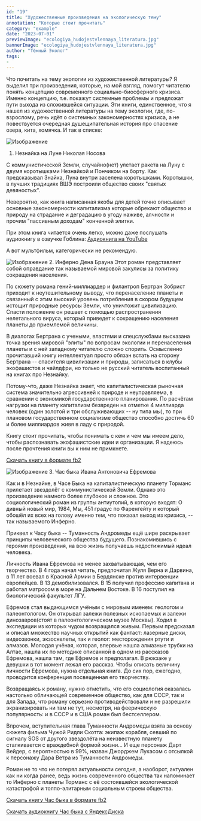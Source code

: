 ```yaml
---
id: "19"
title: "Художественные произведения на экологическую тему"
annotation: "Которые стоит прочитать"
category: "example"
date: "2023-07-01"
previewImage: "ecologiya_hudojestvlennaya_literatura.jpg"
bannerImage: "ecologiya_hudojestvlennaya_literatura.jpg"
author: "Тёмный Эколог"
tags:
-
---
```

Что почитать на тему экологии из художественной литературы? Я выделил три произведения, которые, на мой взгляд, помогут читателю понять концепцию современного социально-биосферного кризиса. Именно концепцию, т.е. покажут системные проблемы и предложат пути выхода из сложившейся ситуации. Эти книги, единственное, что я нашел из художественной литературы на тему экологии, где, по-взрослому, речь идёт о системных закономерностях кризиса, а не повествуется очередная душещипательная история про спасение озера, кита, хомячка. И так в списке:

![Изображение](https://temniyecolog.ru/neznaika-eco.jpg "Незнайка")
1. Незнайка на Луне Николая Носова

С коммунистической Земли, случайно(нет) улетает ракета на Луну с двумя коротышками Незнайкой и Пончиком на борту. Как предсказывал Знайка, Луна внутри заселена коротышками. Коротышки, в лучших традициях ВШЭ построили общество своих "святых девяностых".

Невероятно, как книга написанная якобы для детей точно описывает основные закономерности капитализма которые обрекают общество и природу на страдание и деградацию в угоду наживе, алчности и прочим "пассивным доходам" конченной элитки.

При этом книга читается очень легко, можно даже послушать аудиокнигу в озвучке Гоблина:
[Аудиокнига на YouTube](https://www.youtube.com/watch?v=Rpl3jOmUeWM&list=PLogtORfYiLxTe-fZx-vhKk8D94VHF5F5o)

А вот мультфильм, категорически не рекомендую.

![Изображение](https://temniyecolog.ru/inferno_ecologiya.jpg "Инферно")
2. Инферно Дена Брауна
   Этот роман представляет собой оправдание так называемой мировой закулисы за политику сокращения  населения.

По сюжету романа гений-миллиардер и филантроп Бертран Зобрист приходит к неутешительному выводу, что перенаселение планеты и связанный с этим высокий уровень потребления в скором будущем истощит природные  ресурсы Земли, что уничтожит цивилизацию. Спасти положение он решает с помощью распространения нелетального вируса, который приведет к сокращению населения планеты до приемлемой величины.

В диалогах Бертрана с учеными, властями и спецслужбами высказана точка зрения мировой "элиты" по вопросам экологии и перенаселения планеты и с ней западному читателю сложно спорить. Осмысленно прочитавший книгу интеллектуал просто обязан встать на сторону Бертрана -- спасителя цивилизации и природы, записаться в клубы экофашистов и чайлдфри, но только не русский читатель воспитанный на книгах про Незнайку.

Потому-что, даже Незнайка знает, что капиталистическая рыночная система  значительно агрессивней к природе и неуправляема, в сравнении с экономикой государственного планирования. По расчётам нагрузки на планету капитализм безвреден на отметке 4 миллиарда человек (один золотой и три обслуживающих -- ну типа мы), то при плановом государственном социализме общество способно достичь 60 и более миллиардов живя в ладу с природой.

Книгу стоит прочитать, чтобы понимать с кем и чем мы имеем дело, чтобы распознавать экофашистские идеи и организации. Я надеюсь после прочтения книги вы к ним не примкнете.

[Скачать книгу в формате fb2](https://temniyecolog.ru/infer.fb2)

![Изображение](https://temniyecolog.ru/chas_byka_ecologia.jpg "Час быка")
3. Час быка Ивана Антоновича Ефремова

Как и в Незнайке, в Часе Быка на капиталистическую планету Торманс прилетает звездолёт с коммунистической Земли. Однако это произведение намного более глубокое и сложное. Это социологический роман из группы антиутопий, в которую входят: О дивный новый мир, 1984, Мы, 451 градус по Фаренгейту и который обошёл их всех на голову именно тем, что показал выход из кризиса, -- так называемого Инферно.

Приквел к Часу быка -- Туманность Андромеды ещё шире раскрывает принципы человеческого общества  будущего. Познакомившись с героями произведения, на всю жизнь получаешь недостижимый идеал человека.

Личность Ивана Ефремова не менее захватывающая, чем его творчество. В 4 года начал читать, предпочитая Жуля Верна и Дарвина, в 11 лет воевал в Красной Армии в Бердянске против интервенции европейцев. В 13 демобилизовался. В 15 получил профессию капитана и работал матросом в море на Дальнем Востоке. В 16 поступил на биологический факультет ЛГУ.

Ефремов стал выдающимся учëным с мировым именем: геологом и палеонтологом. Он открывал залежи полезных ископаемых и залежи динозавров(стоят в палеонтологическом музее Москвы). Ходил в экспедиции из которых чудом возвращался живым. Первым предсказал и описал множество научных открытий как фантаст: лазерные диски, видеозвонки, экзоскелеты, так и геолог: месторождения ртути и алмазов. Молодая учëная, которая, впервые нашла алмазные трубки на Алтае, нашла их по методике описанной в одном из рассказов Ефремова, нашла там, где Ефремов и предполагал. В рюкзаке у девушки в тот момент лежал его рассказ. Чтобы описать величину личности Ефремова, нужна отдельная книга. До сих пор, ежегодно, проводится конференция посвещенная его творчеству.

Возвращаясь к роману, нужно отметить, что его социология оказалась настолько обличающей современное общество, как для СССР, так и для Запада, что роману серьезно противодействовали и не разрешили экранизировать ни там не тут, несмотря, на феерическую популярность: и в СССР и в США роман был бестселлером.

Впрочем, вступительная глава Туманности Андромеды взята за основу сюжета фильма Чужой Ридли Скотта: экипаж корабля, севший по сигналу SOS от другого звездолёта на неизвестную планету сталкивается с враждебной формой жизни... И еще персонаж Дарт Вейдер, с вероятностью в 99%, назван Джорджем Лукасом с отсылкой к персонажу Дара Ветра из Туманности Андромеды.

Роман не то что не потерял актуальности сегодня, а наоборот, актуален как ни когда ранее, ведь жизнь современного общества так напоминает то Инферно с планеты Торманс с её состоявшейся экологической катастрофой и толпо-элитарным социальным строем общества.

[Скачать книгу Час быка в формате fb2](https://temniyecolog.ru/chas-byka.fb2)

[Скачать аудиокнигу Час быка с ЯндексДиска](https://disk.yandex.ru/d/iwhl1in6fRMpnQ)